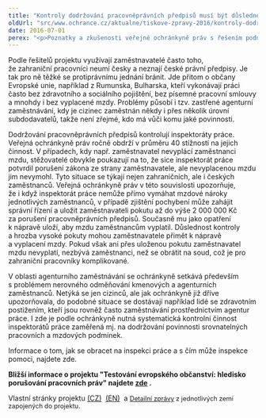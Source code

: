```yaml
---
title: "Kontroly dodržování pracovněprávních předpisů musí být důsledné"
oldUrl: "src/www.ochrance.cz/aktualne/tiskove-zpravy-2016/kontroly-dodrzovani-pracovnepravnich-predpisu-musi-byt-dusledne"
date: 2016-07-01
perex: "<p>Poznatky a zkušenosti veřejné ochránkyně práv s řešením podnětů v oblasti pracovněprávních vztahů se uplatnily v rámci projektu „Testování evropského občanství: hledisko porušování pracovních práv“, realizovaného Multikulturním centrem Praha. Projekt se sice zaměřil na prověření dodržování rovných podmínek pro pracovníky ze států Evropské unie, ale s obdobnými problémy se setkávají i někteří čeští zaměstnanci. Je proto třeba, aby dohled nad dodržováním právních předpisů byl systematický a důsledný.</p>"
---
```


<!-- imported from the old website -->

<p>Podle řešitelů projektu využívají zaměstnavatelé často toho, že zahraniční pracovníci neumí česky a neznají české právní předpisy. Je tak pro ně těžké se protiprávnímu jednání bránit. Jde přitom o občany Evropské unie, například z Rumunska, Bulharska, kteří vykonávají práci často bez zdravotního a sociálního pojištění, bez písemné pracovní smlouvy a mnohdy i bez vyplacené mzdy. Problémy působí i tzv. zastřené agenturní zaměstnávání, kdy je cizinec zaměstnán někdy i přes několik úrovní subdodavatelů, takže není zřejmé, kdo má vůči komu jaké povinnosti.</p> <p>Dodržování pracovněprávních předpisů kontrolují inspektoráty práce. Veřejná ochránkyně práv ročně obdrží v průměru 40 stížností na jejich činnost. V případech, kdy např. zaměstnavatel nevyplácí zaměstnanci mzdu, stěžovatelé obvykle poukazují na to, že sice inspektorát práce potvrdil porušení zákona ze strany zaměstnavatele, ale nevyplacenou mzdu jim nevymohl. Tyto situace se týkají nejen zahraničních, ale i českých zaměstnanců. Veřejná ochránkyně práv v této souvislosti upozorňuje, že i když inspektorát práce nemůže přímo vymáhat mzdové nároky jednotlivých zaměstnanců, v případě zjištění pochybení může zahájit správní řízení a uložit zaměstnavateli pokutu až do výše 2 000 000 Kč za porušení pracovněprávních předpisů. Současně mu jako opatření k nápravě uloží, aby mzdu zaměstnancům vyplatil. Důslednost kontroly a hrozba vysoké pokuty mohou zaměstnavatele přimět k nápravě a vyplacení mzdy. Pokud však ani přes uloženou pokutu zaměstnavatel mzdu nevyplatí, nezbývá zaměstnanci, než se obrátit na soud, což je pro zahraniční pracovníky komplikované.</p> <p>V oblasti agenturního zaměstnávání se ochránkyně setkává především s problémem nerovného odměňování kmenových a agenturních zaměstnanců. Netýká se jen cizinců, ale jak ochránkyně již dříve upozorňovala, do podobné situace se dostávají například lidé se zdravotním postižením, kteří jsou rovněž často zaměstnávání prostřednictvím agentur práce. I zde je podle ochránkyně nutná systematická kontrolní činnost inspektorátů práce zaměřená mj. na dodržování povinnosti srovnatelných pracovních a mzdových podmínek.</p><p>Informace o tom, jak se obracet na inspekci práce a s čím může inspekce pomoci, najdete zde.</p><p><b>Bližší informace o projektu &quot;Testování evropského občanství: hledisko porušování pracovních práv&quot; najdete <a title="Otevření do nového okna" href="http://migrationonline.cz/Labcit_info_template.pdf" target="_blank">zde</a> <img alt="" src="https://www.ochrance.cz/typo3/ext/od_linkdesc/icons/external.gif" class="od_linkdesc_icon_external" />.</b></p> <p>Vlastní stránky projektu <a title="Otevření do nového okna" href="http://migraceonline.cz/cz/o-migracionline/projekty/testing-eu-citizenship-as-labour-citizenship-from-cases-of-labour-rights-violations-to-a-strengthened-labour-rights-regime" target="_blank">(CZ)</a> <img alt="" src="https://www.ochrance.cz/typo3/ext/od_linkdesc/icons/external.gif" class="od_linkdesc_icon_external" /> <a title="Otevření do nového okna" href="http://www.migrationonline.cz/en/about-us/current-projects/testing-eu-citizenship-as-labour-citizenship-from-cases-of-labour-rights-violations-to-a-strengthened-labour-rights-regime" target="_blank">(EN)</a> <img alt="" src="https://www.ochrance.cz/typo3/ext/od_linkdesc/icons/external.gif" class="od_linkdesc_icon_external" /> a <a href="http://www.migrationonline.cz/en/e-library/social-standards-at-risk-making-the-case-for-labour-citizenship-in-europe" style="font-size: 12.8px;">Detailní zprávy</a><span style="font-size: 12.8px;"> z jednotlivých zemí zapojených do projektu.</span></p>
